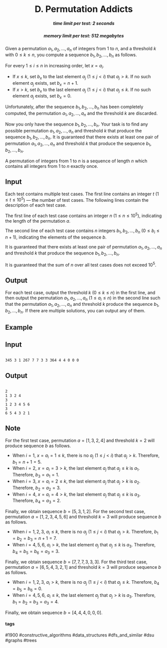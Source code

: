 <h1 style='text-align: center;'> D. Permutation Addicts</h1>

<h5 style='text-align: center;'>time limit per test: 2 seconds</h5>
<h5 style='text-align: center;'>memory limit per test: 512 megabytes</h5>

Given a permutation $a_1, a_2, \dots, a_n$ of integers from $1$ to $n$, and a threshold $k$ with $0 \leq k \leq n$, you compute a sequence $b_1, b_2, \dots, b_n$ as follows. 

For every $1 \leq i \leq n$ in increasing order, let $x = a_i$. 

* If $x \leq k$, set $b_{x}$ to the last element $a_j$ ($1 \leq j < i$) that $a_j > k$. If no such element $a_j$ exists, set $b_{x} = n+1$.
* If $x > k$, set $b_{x}$ to the last element $a_j$ ($1 \leq j < i$) that $a_j \leq k$. If no such element $a_j$ exists, set $b_{x} = 0$.

Unfortunately, after the sequence $b_1, b_2, \dots, b_n$ has been completely computed, the permutation $a_1, a_2, \dots, a_n$ and the threshold $k$ are discarded. 

Now you only have the sequence $b_1, b_2, \dots, b_n$. Your task is to find any possible permutation $a_1, a_2, \dots, a_n$ and threshold $k$ that produce the sequence $b_1, b_2, \dots, b_n$. It is guaranteed that there exists at least one pair of permutation $a_1, a_2, \dots, a_n$ and threshold $k$ that produce the sequence $b_1, b_2, \dots, b_n$.

A permutation of integers from $1$ to $n$ is a sequence of length $n$ which contains all integers from $1$ to $n$ exactly once. 

## Input

Each test contains multiple test cases. The first line contains an integer $t$ ($1 \leq t \leq 10^5$) — the number of test cases. The following lines contain the description of each test case.

The first line of each test case contains an integer $n$ ($1 \leq n \leq 10^5$), indicating the length of the permutation $a$.

The second line of each test case contains $n$ integers $b_1, b_2, \dots, b_n$ ($0 \leq b_i \leq n+1$), indicating the elements of the sequence $b$.

It is guaranteed that there exists at least one pair of permutation $a_1, a_2, \dots, a_n$ and threshold $k$ that produce the sequence $b_1, b_2, \dots, b_n$.

It is guaranteed that the sum of $n$ over all test cases does not exceed $10^5$.

## Output

For each test case, output the threshold $k$ ($0 \leq k \leq n$) in the first line, and then output the permutation $a_1, a_2, \dots, a_n$ ($1 \leq a_i \leq n$) in the second line such that the permutation $a_1, a_2, \dots, a_n$ and threshold $k$ produce the sequence $b_1, b_2, \dots, b_n$. If there are multiple solutions, you can output any of them.

## Example

## Input


```

345 3 1 267 7 7 3 3 364 4 4 0 0 0
```
## Output


```

2
1 3 2 4
3
1 2 3 4 5 6
3
6 5 4 3 2 1

```
## Note

For the first test case, permutation $a = [1,3,2,4]$ and threshold $k = 2$ will produce sequence $b$ as follows. 

* When $i = 1$, $x = a_i = 1 \leq k$, there is no $a_j$ ($1 \leq j < i$) that $a_j > k$. Therefore, $b_1 = n + 1 = 5$.
* When $i = 2$, $x = a_i = 3 > k$, the last element $a_j$ that $a_j \leq k$ is $a_1$. Therefore, $b_3 = a_1 = 1$.
* When $i = 3$, $x = a_i = 2 \leq k$, the last element $a_j$ that $a_j > k$ is $a_2$. Therefore, $b_2 = a_2 = 3$.
* When $i = 4$, $x = a_i = 4 > k$, the last element $a_j$ that $a_j \leq k$ is $a_3$. Therefore, $b_4 = a_3 = 2$.

 Finally, we obtain sequence $b = [5,3,1,2]$. For the second test case, permutation $a = [1,2,3,4,5,6]$ and threshold $k = 3$ will produce sequence $b$ as follows. 

* When $i = 1, 2, 3$, $a_i \leq k$, there is no $a_j$ ($1 \leq j < i$) that $a_j > k$. Therefore, $b_1 = b_2 = b_3 = n + 1 = 7$.
* When $i = 4, 5, 6$, $a_i > k$, the last element $a_j$ that $a_j \leq k$ is $a_3$. Therefore, $b_4 = b_5 = b_6 = a_3 = 3$.

 Finally, we obtain sequence $b = [7,7,7,3,3,3]$. For the third test case, permutation $a = [6,5,4,3,2,1]$ and threshold $k = 3$ will produce sequence $b$ as follows. 

* When $i = 1, 2, 3$, $a_i > k$, there is no $a_j$ ($1 \leq j < i$) that $a_j \leq k$. Therefore, $b_4 = b_5 = b_6 = 0$.
* When $i = 4, 5, 6$, $a_i \leq k$, the last element $a_j$ that $a_j > k$ is $a_3$. Therefore, $b_1 = b_2 = b_3 = a_3 = 4$.

 Finally, we obtain sequence $b = [4,4,4,0,0,0]$. 

#### tags 

#1900 #constructive_algorithms #data_structures #dfs_and_similar #dsu #graphs #trees 